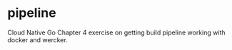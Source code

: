 # pipeline
Cloud Native Go Chapter 4 exercise on getting build pipeline working with docker and wercker.
